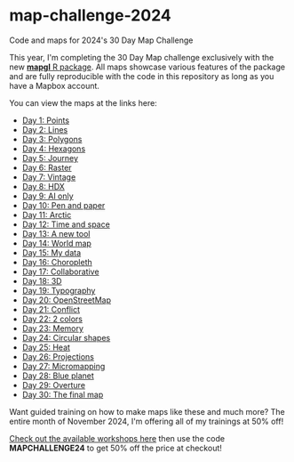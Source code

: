 # map-challenge-2024
Code and maps for 2024's 30 Day Map Challenge

This year, I'm completing the 30 Day Map challenge exclusively with the new [__mapgl__ R package](https://walker-data.com/mapgl).  All maps showcase various features of the package and are fully reproducible with the code in this repository as long as you have a Mapbox account.  

You can view the maps at the links here: 

* [Day 1: Points](https://walker-data.com/map-challenge-2024/day-1-points)
* [Day 2: Lines](https://walker-data.com/map-challenge-2024/day-2-lines)
* [Day 3: Polygons](https://walker-data.com/map-challenge-2024/day-3-polygons)
* [Day 4: Hexagons](https://walker-data.com/map-challenge-2024/day-4-hexagons)
* [Day 5: Journey](https://walker-data.com/map-challenge-2024/day-5-journey)
* [Day 6: Raster](https://walker-data.com/map-challenge-2024/day-6-raster)
* [Day 7: Vintage](https://walker-data.com/map-challenge-2024/day-7-vintage)
* [Day 8: HDX](https://walker-data.com/map-challenge-2024/day-8-hdx)
* [Day 9: AI only](https://walker-data.com/map-challenge-2024/day-9-ai-only)
* [Day 10: Pen and paper](https://walker-data.com/map-challenge-2024/day-10-pen-and-paper)
* [Day 11: Arctic](https://walker-data.com/map-challenge-2024/day-11-arctic)
* [Day 12: Time and space](https://walker-data.com/map-challenge-2024/day-12-time-and-space)
* [Day 13: A new tool](https://walker-data.com/map-challenge-2024/day-13-a-new-tool)
* [Day 14: World map](https://walker-data.com/map-challenge-2024/day-14-world-map)
* [Day 15: My data](https://walkerke.shinyapps.io/day-15-my-data/)
* [Day 16: Choropleth](https://walker-data.com/map-challenge-2024/day-16-choropleth)
* [Day 17: Collaborative](https://walkerke.shinyapps.io/day-17-collaborative/)
* [Day 18: 3D](https://walker-data.com/map-challenge-2024/day-18-3d)
* [Day 19: Typography](https://walker-data.com/map-challenge-2024/day-19-typography)
* [Day 20: OpenStreetMap](https://walker-data.com/map-challenge-2024/day-20-openstreetmap)
* [Day 21: Conflict](https://walker-data.com/map-challenge-2024/day-21-conflict)
* [Day 22: 2 colors](https://walker-data.com/map-challenge-2024/day-22-2-colors)
* [Day 23: Memory]()
* [Day 24: Circular shapes](https://walker-data.com/map-challenge-2024/day-24-circular-shapes)
* [Day 25: Heat]()
* [Day 26: Projections](https://walker-data.com/map-challenge-2024/day-26-projections)
* [Day 27: Micromapping](https://walker-data.com/map-challenge-2024/day-27-micromapping/)
* [Day 28: Blue planet]()
* [Day 29: Overture]()
* [Day 30: The final map]()

Want guided training on how to make maps like these and much more?  The entire month of November 2024, I'm offering all of my trainings at 50% off!

[Check out the available workshops here](https://walkerdata.gumroad.com) then use the code __MAPCHALLENGE24__ to get 50% off the price at checkout!

